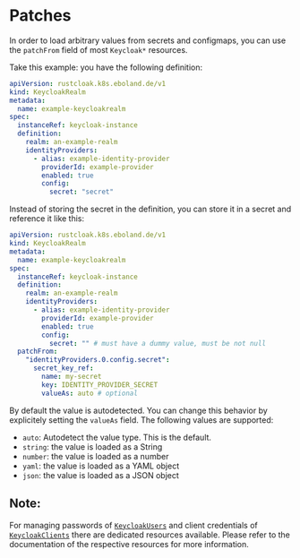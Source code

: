 # Patches

In order to load arbitrary values from secrets and configmaps, you can use the `patchFrom` field of most `Keycloak*` resources.

Take this example:
you have the following definition:

```yaml
apiVersion: rustcloak.k8s.eboland.de/v1
kind: KeycloakRealm
metadata:
  name: example-keycloakrealm
spec:
  instanceRef: keycloak-instance
  definition:
    realm: an-example-realm
    identityProviders:
      - alias: example-identity-provider
        providerId: example-provider
        enabled: true
        config:
          secret: "secret"
```

Instead of storing the secret in the definition, you can store it in a secret and reference it like this:

```yaml
apiVersion: rustcloak.k8s.eboland.de/v1
kind: KeycloakRealm
metadata:
  name: example-keycloakrealm
spec:
  instanceRef: keycloak-instance
  definition:
    realm: an-example-realm
    identityProviders:
      - alias: example-identity-provider
        providerId: example-provider
        enabled: true
        config:
          secret: "" # must have a dummy value, must be not null
  patchFrom:
    "identityProviders.0.config.secret":
      secret_key_ref:
        name: my-secret
        key: IDENTITY_PROVIDER_SECRET
        valueAs: auto # optional
```

By default the value is autodetected. You can change this behavior by explicitely setting the
`valueAs` field. The following values are supported:

- `auto`: Autodetect the value type. This is the default.
- `string`: the value is loaded as a String
- `number`: the value is loaded as a number
- `yaml`: the value is loaded as a YAML object
- `json`: the value is loaded as a JSON object

## Note:

For managing passwords of [`KeycloakUsers`][1] and client credentials of [`KeycloakClients`][2] there are dedicated resources available. Please refer to the documentation of the respective resources for more information.

[1]: ../crds/keycloakuser.md
[2]: ../crds/keycloakclient.md
```
